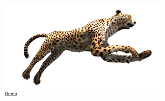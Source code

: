 ![3D Model of a cheetah running](demo-img.png)
[Demo](https://f1lt3r.github.io/cheetah-run-three-js-webgl/cheetah.html)